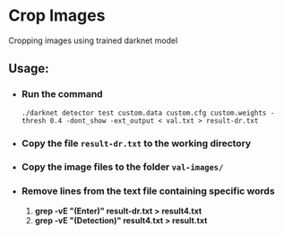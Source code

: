 # Crop Images

Cropping images using trained darknet model

## Usage:
- ### Run the command 
  
  `./darknet detector test custom.data custom.cfg custom.weights -thresh 0.4 -dont_show -ext_output < val.txt > result-dr.txt`

- ### Copy the file `result-dr.txt` to the working directory

- ### Copy the image files to the folder `val-images/`

- ### Remove lines from the text file containing specific words

  1) **grep -vE "(Enter)" result-dr.txt > result4.txt**
  2) **grep -vE "(Detection)" result4.txt > result.txt**

